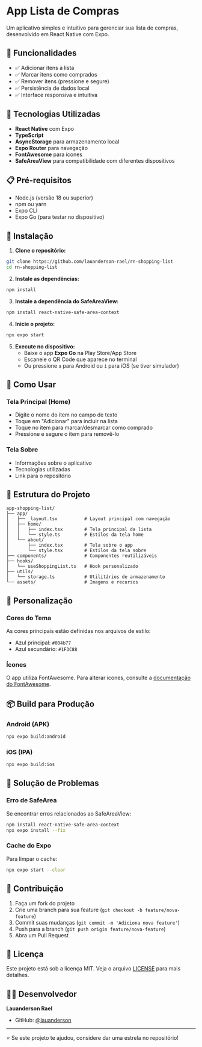 # App Lista de Compras

Um aplicativo simples e intuitivo para gerenciar sua lista de compras, desenvolvido em React Native com Expo.

## 📱 Funcionalidades

- ✅ Adicionar itens à lista
- ✅ Marcar itens como comprados
- ✅ Remover itens (pressione e segure)
- ✅ Persistência de dados local
- ✅ Interface responsiva e intuitiva

## 🚀 Tecnologias Utilizadas

- **React Native** com Expo
- **TypeScript**
- **AsyncStorage** para armazenamento local
- **Expo Router** para navegação
- **FontAwesome** para ícones
- **SafeAreaView** para compatibilidade com diferentes dispositivos

## 📋 Pré-requisitos

- Node.js (versão 18 ou superior)
- npm ou yarn
- Expo CLI
- Expo Go (para testar no dispositivo)

## 🔧 Instalação

1. **Clone o repositório:**

```bash
git clone https://github.com/lauanderson-rael/rn-shopping-list
cd rn-shopping-list
```

2. **Instale as dependências:**

```bash
npm install
```

3. **Instale a dependência do SafeAreaView:**

```bash
npm install react-native-safe-area-context
```

4. **Inicie o projeto:**

```bash
npx expo start
```

5. **Execute no dispositivo:**
   - Baixe o app **Expo Go** na Play Store/App Store
   - Escaneie o QR Code que aparece no terminal
   - Ou pressione `a` para Android ou `i` para iOS (se tiver simulador)

## 📱 Como Usar

### Tela Principal (Home)

- Digite o nome do item no campo de texto
- Toque em "Adicionar" para incluir na lista
- Toque no item para marcar/desmarcar como comprado
- Pressione e segure o item para removê-lo

### Tela Sobre

- Informações sobre o aplicativo
- Tecnologias utilizadas
- Link para o repositório

## 📁 Estrutura do Projeto

```
app-shopping-list/
├── app/
│   ├── _layout.tsx          # Layout principal com navegação
│   ├── home/
│   │   ├── index.tsx        # Tela principal da lista
│   │   └── style.ts         # Estilos da tela home
│   └── about/
│       ├── index.tsx        # Tela sobre o app
│       └── style.tsx        # Estilos da tela sobre
├── components/              # Componentes reutilizáveis
├── hooks/
│   └── useShoppingList.ts   # Hook personalizado
├── utils/
│   └── storage.ts           # Utilitários de armazenamento
└── assets/                  # Imagens e recursos
```

## 🎨 Personalização

### Cores do Tema

As cores principais estão definidas nos arquivos de estilo:

- Azul principal: `#004b77`
- Azul secundário: `#1F3C88`

### Ícones

O app utiliza FontAwesome. Para alterar ícones, consulte a [documentação do FontAwesome](https://fontawesome.com/icons).

## 📦 Build para Produção

### Android (APK)

```bash
npx expo build:android
```

### iOS (IPA)

```bash
npx expo build:ios
```

## 🐛 Solução de Problemas

### Erro de SafeArea

Se encontrar erros relacionados ao SafeAreaView:

```bash
npm install react-native-safe-area-context
npx expo install --fix
```

### Cache do Expo

Para limpar o cache:

```bash
npx expo start --clear
```

## 🤝 Contribuição

1. Faça um fork do projeto
2. Crie uma branch para sua feature (`git checkout -b feature/nova-feature`)
3. Commit suas mudanças (`git commit -m 'Adiciona nova feature'`)
4. Push para a branch (`git push origin feature/nova-feature`)
5. Abra um Pull Request

## 📄 Licença

Este projeto está sob a licença MIT. Veja o arquivo [LICENSE](LICENSE) para mais detalhes.

## 👨‍💻 Desenvolvedor

**Lauanderson Rael**

- GitHub: [@lauanderson](https://github.com/lauanderson)

---

⭐ Se este projeto te ajudou, considere dar uma estrela no repositório!
